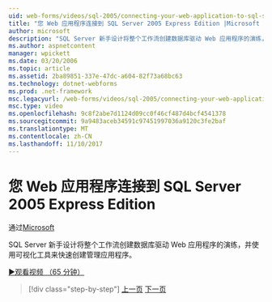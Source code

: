 ```yaml
---
uid: web-forms/videos/sql-2005/connecting-your-web-application-to-sql-server-2005-express-edition
title: "您 Web 应用程序连接到 SQL Server 2005 Express Edition |Microsoft 文档"
author: microsoft
description: "SQL Server 新手设计将整个工作流创建数据库驱动 Web 应用程序的演练，并使用可视化工具来快速创建 administrat..."
ms.author: aspnetcontent
manager: wpickett
ms.date: 03/20/2006
ms.topic: article
ms.assetid: 2ba89851-337e-47dc-a604-82f73a68bc63
ms.technology: dotnet-webforms
ms.prod: .net-framework
msc.legacyurl: /web-forms/videos/sql-2005/connecting-your-web-application-to-sql-server-2005-express-edition
msc.type: video
ms.openlocfilehash: 9c8f2abe7d1124d09cc0f46cf487d4bcf4541378
ms.sourcegitcommit: 9a9483aceb34591c97451997036a9120c3fe2baf
ms.translationtype: MT
ms.contentlocale: zh-CN
ms.lasthandoff: 11/10/2017
---
```

<a name="connecting-your-web-application-to-sql-server-2005-express-edition"></a>您 Web 应用程序连接到 SQL Server 2005 Express Edition
====================
通过[Microsoft](https://github.com/microsoft)

SQL Server 新手设计将整个工作流创建数据库驱动 Web 应用程序的演练，并使用可视化工具来快速创建管理应用程序。

[&#9654;观看视频 （65 分钟）](https://channel9.msdn.com/Blogs/ASP-NET-Site-Videos/connecting-your-web-application-to-sql-server-2005-express-edition)

>[!div class="step-by-step"]
[上一页](understanding-security-and-network-connectivity.md)
[下一页](using-sql-server-management-studio.md)
